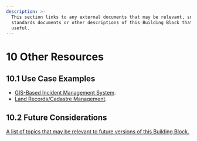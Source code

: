 ```yaml
---
description: >-
  This section links to any external documents that may be relevant, such as
  standards documents or other descriptions of this Building Block that may be
  useful.
---
```


# 10 Other Resources

## 10.1 Use Case Examples

* [GIS-Based Incident Management System](https://govstack-global.atlassian.net/l/cp/jPn05EbR).
* [Land Records/Cadastre Management](https://govstack-global.atlassian.net/l/cp/0dcEf3cm).

## 10.2 Future Considerations

[A list of topics that may be relevant to future versions of this Building Block.](2-description.md#2.3-future-scope)

